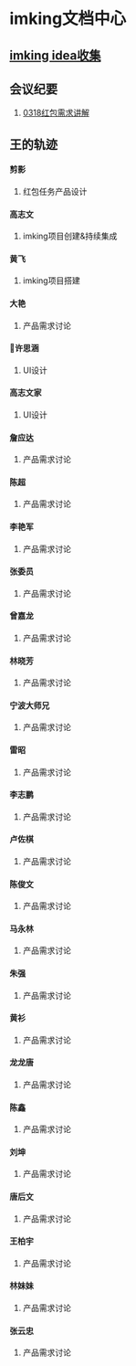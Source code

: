 # imking文档中心

## [imking idea收集](./reference)

## 会议纪要
 1. [0318红包需求讲解](/doc/meeting/0318.md)


## 王的轨迹
#### 剪影
 1. 红包任务产品设计

#### 高志文
 1. imking项目创建&持续集成

#### 黄飞
 1. imking项目搭建

#### 大艳
 1. 产品需求讨论

#### 许思涵
 1. UI设计

#### 高志文家
 1. UI设计
#### 詹应达
 1. 产品需求讨论

#### 陈超
 1. 产品需求讨论

#### 李艳军
 1. 产品需求讨论

#### 张委员
 1. 产品需求讨论

#### 曾嘉龙
 1. 产品需求讨论

#### 林晓芳
 1. 产品需求讨论

#### 宁波大师兄
 1. 产品需求讨论

#### 雷昭
 1. 产品需求讨论

#### 李志鹏
 1. 产品需求讨论

#### 卢佐棋
 1. 产品需求讨论


#### 陈俊文
 1. 产品需求讨论

#### 马永林
 1. 产品需求讨论

#### 朱强
 1. 产品需求讨论

#### 黄衫
 1. 产品需求讨论

#### 龙龙唐
 1. 产品需求讨论

#### 陈鑫
 1. 产品需求讨论

#### 刘坤
 1. 产品需求讨论

#### 唐后文
 1. 产品需求讨论

#### 王柏宇
 1. 产品需求讨论

#### 林妹妹
 1. 产品需求讨论

#### 张云忠
 1. 产品需求讨论





